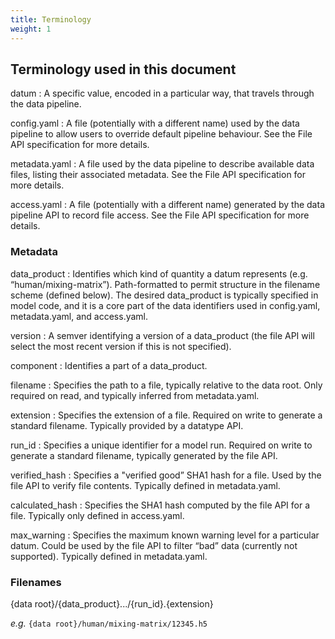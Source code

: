 ```yaml
---
title: Terminology
weight: 1
---
```


## Terminology used in this document

datum
: A specific value, encoded in a particular way, that travels through the data pipeline.

config.yaml
: A file (potentially with a different name) used by the data pipeline to allow users to override default pipeline behaviour. See the File API specification for more details.

metadata.yaml
: A file used by the data pipeline to describe available data files, listing their associated metadata. See the File API specification for more details.

access.yaml
: A file (potentially with a different name) generated by the data pipeline API to record file access. See the File API specification for more details.

### Metadata

data_product
: Identifies which kind of quantity a datum represents (e.g. “human/mixing-matrix”). Path-formatted to permit structure in the filename scheme (defined below). The desired data_product is typically specified in model code, and it is a core part of the data identifiers used in config.yaml, metadata.yaml, and access.yaml. 

version
: A semver identifying a version of a data_product (the file API will select the most recent version if this is not specified).

component
: Identifies a part of a data_product.

filename
: Specifies the path to a file, typically relative to the data root. Only required on read, and typically inferred from metadata.yaml.

extension
: Specifies the extension of a file. Required on write to generate a standard filename. Typically provided by a datatype API.

run_id
: Specifies a unique identifier for a model run. Required on write to generate a standard filename, typically generated by the file API.

verified_hash
: Specifies a "verified good” SHA1 hash for a file. Used by the file API to verify file contents. Typically defined in metadata.yaml.

calculated_hash
: Specifies the SHA1 hash computed by the file API for a file. Typically only defined in access.yaml.

max_warning
: Specifies the maximum known warning level for a particular datum. Could be used by the file API to filter “bad” data (currently not supported). Typically defined in metadata.yaml.

### Filenames

{data root}/{data_product}.../{run_id}.{extension}

*e.g.* `{data root}/human/mixing-matrix/12345.h5`
